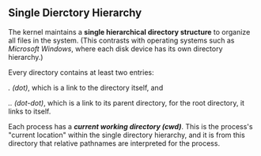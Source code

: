 ## Single Dierctory Hierarchy
The kernel maintains a **single hierarchical directory structure** to organize all files in the system. (This contrasts with operating systems such as *Microsoft Windows*, where each disk device has its own directory hierarchy.)

Every directory contains at least two entries: 

*. (dot)*, which is a link to the directory itself, and 

*.. (dot-dot)*, which is a link to its parent directory, for the root directory, it links to itself.

Each process has a ***current working directory (cwd)***. This is the process's "current location" within the single directory hierarchy, and it is from this directory that relative pathnames are interpreted for the process.

